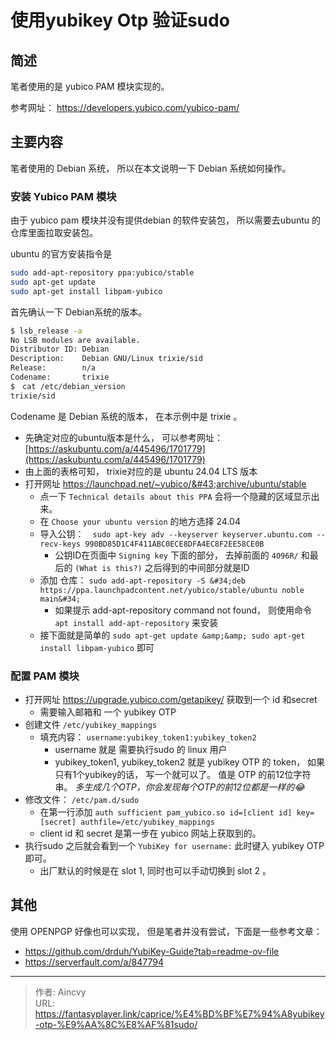 # 使用yubikey Otp 验证sudo



## 简述

笔者使用的是 yubico PAM 模块实现的。 

参考网址： https://developers.yubico.com/yubico-pam/

## 主要内容

笔者使用的 Debian 系统， 所以在本文说明一下 Debian 系统如何操作。 

### 安装 Yubico PAM 模块

由于 yubico pam 模块并没有提供debian 的软件安装包， 所以需要去ubuntu 的仓库里面拉取安装包。

ubuntu 的官方安装指令是 
```bash
sudo add-apt-repository ppa:yubico/stable
sudo apt-get update
sudo apt-get install libpam-yubico
```

首先确认一下 Debian系统的版本。 

```bash
$ lsb_release -a
No LSB modules are available.
Distributor ID: Debian
Description:    Debian GNU/Linux trixie/sid
Release:        n/a
Codename:       trixie
$　cat /etc/debian_version
trixie/sid
```

Codename 是 Debian 系统的版本， 在本示例中是 trixie 。

- 先确定对应的ubuntu版本是什么， 可以参考网址：　[https://askubuntu.com/a/445496/1701779](https://askubuntu.com/a/445496/1701779)
- 由上面的表格可知， trixie对应的是 ubuntu 24.04 LTS  版本
- 打开网址  https://launchpad.net/~yubico/&#43;archive/ubuntu/stable
  - 点一下 `Technical details about this PPA`    会将一个隐藏的区域显示出来。
  - 在 `Choose your ubuntu version` 的地方选择 24.04  
  - 导入公钥：　`sudo apt-key adv --keyserver keyserver.ubuntu.com --recv-keys 990BD85D1C4F411ABC0ECE8DFA4EC8F2EE58CE0B`
    - 公钥ID在页面中 `Signing key` 下面的部分， 去掉前面的 `4096R/` 和最后的 `(What is this?)` 之后得到的中间部分就是ID
  - 添加 仓库：  `sudo add-apt-repository -S &#34;deb https://ppa.launchpadcontent.net/yubico/stable/ubuntu noble main&#34;`
    - 如果提示 add-apt-repository command not found， 则使用命令 `apt install add-apt-repository` 来安装
  - 接下面就是简单的 `sudo apt-get update &amp;&amp; sudo apt-get install libpam-yubico` 即可

### 配置 PAM 模块

- 打开网址 https://upgrade.yubico.com/getapikey/  获取到一个 id 和secret 
  - 需要输入邮箱和 一个 yubikey OTP 
- 创建文件 `/etc/yubikey_mappings`
  - 填充内容：  `username:yubikey_token1:yubikey_token2`
    - username 就是 需要执行sudo 的 linux 用户
    - yubikey_token1, yubikey_token2 就是 yubikey OTP 的 token， 如果只有1个yubikey的话， 写一个就可以了。 值是 OTP 的前12位字符串。  *多生成几个OTP，你会发现每个OTP的前12位都是一样的:joy:*
- 修改文件： `/etc/pam.d/sudo`
  - 在第一行添加 `auth sufficient pam_yubico.so id=[client id] key=[secret] authfile=/etc/yubikey_mappings`
  - client id 和 secret 是第一步在 yubico 网站上获取到的。 
- 执行sudo 之后就会看到一个 `YubiKey for username:`  此时键入 yubikey OTP 即可。  
  - 出厂默认的时候是在 slot 1, 同时也可以手动切换到 slot 2 。

## 其他

使用 OPENPGP 好像也可以实现， 但是笔者并没有尝试，下面是一些参考文章： 
- https://github.com/drduh/YubiKey-Guide?tab=readme-ov-file
- https://serverfault.com/a/847794


---

> 作者: Aincvy  
> URL: https://fantasyplayer.link/caprice/%E4%BD%BF%E7%94%A8yubikey-otp-%E9%AA%8C%E8%AF%81sudo/  

